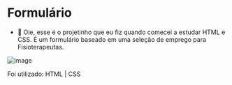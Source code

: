# Formulário





- 🥰 Oie, esse é o projetinho que eu fiz quando comecei a estudar HTML e CSS. É um formulário baseado em uma seleção de emprego para Fisioterapeutas.

![image](https://cdn.discordapp.com/attachments/991789088090902569/991789258207657984/unknown.png)



Foi utilizado: HTML | CSS
